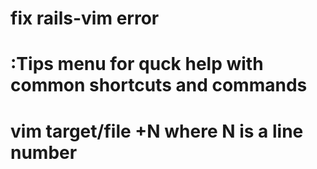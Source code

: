 # fix rails-vim error
# :Tips menu for quck help with common shortcuts and commands
# vim target/file +N where N is a line number
